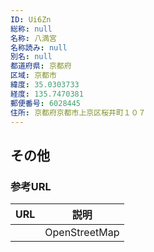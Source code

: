 ```yaml
---
ID: Ui6Zn
総称: null
名称: 八満宮
名称読み: null
別名: null
都道府県: 京都府
区域: 京都市
緯度: 35.0303733
経度: 135.7470381
郵便番号: 6028445
住所: 京都府京都市上京区桜井町１０７
---
```


## その他

### 参考URL

| URL | 説明          |
| --- | ------------- |
|     | OpenStreetMap |
